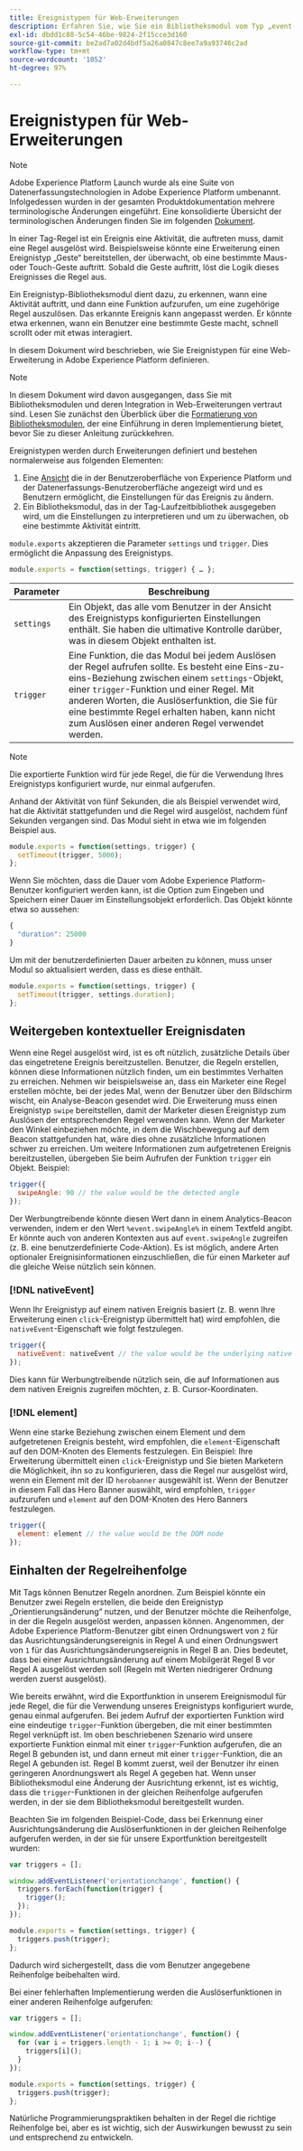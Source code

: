 ```yaml
---
title: Ereignistypen für Web-Erweiterungen
description: Erfahren Sie, wie Sie ein Bibliotheksmodul vom Typ „event-type“ für eine Web-Erweiterung in Adobe Experience Platform definieren.
exl-id: dbdd1c88-5c54-46be-9824-2f15cce3d160
source-git-commit: be2ad7a02d4bdf5a26a0847c8ee7a9a93746c2ad
workflow-type: tm+mt
source-wordcount: '1052'
ht-degree: 97%

---
```


# Ereignistypen für Web-Erweiterungen

>[!NOTE]
>
>Adobe Experience Platform Launch wurde als eine Suite von Datenerfassungstechnologien in Adobe Experience Platform umbenannt. Infolgedessen wurden in der gesamten Produktdokumentation mehrere terminologische Änderungen eingeführt. Eine konsolidierte Übersicht der terminologischen Änderungen finden Sie im folgenden [Dokument](../../term-updates.md).

In einer Tag-Regel ist ein Ereignis eine Aktivität, die auftreten muss, damit eine Regel ausgelöst wird. Beispielsweise könnte eine Erweiterung einen Ereignistyp „Geste“ bereitstellen, der überwacht, ob eine bestimmte Maus- oder Touch-Geste auftritt. Sobald die Geste auftritt, löst die Logik dieses Ereignisses die Regel aus.

Ein Ereignistyp-Bibliotheksmodul dient dazu, zu erkennen, wann eine Aktivität auftritt, und dann eine Funktion aufzurufen, um eine zugehörige Regel auszulösen. Das erkannte Ereignis kann angepasst werden. Er könnte etwa erkennen, wann ein Benutzer eine bestimmte Geste macht, schnell scrollt oder mit etwas interagiert.

In diesem Dokument wird beschrieben, wie Sie Ereignistypen für eine Web-Erweiterung in Adobe Experience Platform definieren.

>[!NOTE]
>
>In diesem Dokument wird davon ausgegangen, dass Sie mit Bibliotheksmodulen und deren Integration in Web-Erweiterungen vertraut sind. Lesen Sie zunächst den Überblick über die [Formatierung von Bibliotheksmodulen](./format.md), der eine Einführung in deren Implementierung bietet, bevor Sie zu dieser Anleitung zurückkehren.

Ereignistypen werden durch Erweiterungen definiert und bestehen normalerweise aus folgenden Elementen:

1. Eine [Ansicht](./views.md) die in der Benutzeroberfläche von Experience Platform und der Datenerfassungs-Benutzeroberfläche angezeigt wird und es Benutzern ermöglicht, die Einstellungen für das Ereignis zu ändern.
2. Ein Bibliotheksmodul, das in der Tag-Laufzeitbibliothek ausgegeben wird, um die Einstellungen zu interpretieren und um zu überwachen, ob eine bestimmte Aktivität eintritt.

`module.exports` akzeptieren die Parameter `settings` und `trigger`. Dies ermöglicht die Anpassung des Ereignistyps.

```js
module.exports = function(settings, trigger) { … };
```

| Parameter | Beschreibung |
| --- | --- |
| `settings` | Ein Objekt, das alle vom Benutzer in der Ansicht des Ereignistyps konfigurierten Einstellungen enthält. Sie haben die ultimative Kontrolle darüber, was in diesem Objekt enthalten ist. |
| `trigger` | Eine Funktion, die das Modul bei jedem Auslösen der Regel aufrufen sollte. Es besteht eine Eins-zu-eins-Beziehung zwischen einem `settings`-Objekt, einer `trigger`-Funktion und einer Regel. Mit anderen Worten, die Auslöserfunktion, die Sie für eine bestimmte Regel erhalten haben, kann nicht zum Auslösen einer anderen Regel verwendet werden. |

>[!NOTE]
>
>Die exportierte Funktion wird für jede Regel, die für die Verwendung Ihres Ereignistyps konfiguriert wurde, nur einmal aufgerufen.

Anhand der Aktivität von fünf Sekunden, die als Beispiel verwendet wird, hat die Aktivität stattgefunden und die Regel wird ausgelöst, nachdem fünf Sekunden vergangen sind. Das Modul sieht in etwa wie im folgenden Beispiel aus.

```js
module.exports = function(settings, trigger) {
  setTimeout(trigger, 5000);
};
```

Wenn Sie möchten, dass die Dauer vom Adobe Experience Platform-Benutzer konfiguriert werden kann, ist die Option zum Eingeben und Speichern einer Dauer im Einstellungsobjekt erforderlich. Das Objekt könnte etwa so aussehen:

```js
{
  "duration": 25000
}
```

Um mit der benutzerdefinierten Dauer arbeiten zu können, muss unser Modul so aktualisiert werden, dass es diese enthält.

```js
module.exports = function(settings, trigger) {
  setTimeout(trigger, settings.duration);
};
```

## Weitergeben kontextueller Ereignisdaten

Wenn eine Regel ausgelöst wird, ist es oft nützlich, zusätzliche Details über das eingetretene Ereignis bereitzustellen. Benutzer, die Regeln erstellen, können diese Informationen nützlich finden, um ein bestimmtes Verhalten zu erreichen. Nehmen wir beispielsweise an, dass ein Marketer eine Regel erstellen möchte, bei der jedes Mal, wenn der Benutzer über den Bildschirm wischt, ein Analyse-Beacon gesendet wird. Die Erweiterung muss einen Ereignistyp `swipe` bereitstellen, damit der Marketer diesen Ereignistyp zum Auslösen der entsprechenden Regel verwenden kann. Wenn der Marketer den Winkel einbeziehen möchte, in dem die Wischbewegung auf dem Beacon stattgefunden hat, wäre dies ohne zusätzliche Informationen schwer zu erreichen. Um weitere Informationen zum aufgetretenen Ereignis bereitzustellen, übergeben Sie beim Aufrufen der Funktion `trigger` ein Objekt. Beispiel:

```js
trigger({
  swipeAngle: 90 // the value would be the detected angle
});
```

Der Werbungtreibende könnte diesen Wert dann in einem Analytics-Beacon verwenden, indem er den Wert `%event.swipeAngle%` in einem Textfeld angibt. Er könnte auch von anderen Kontexten aus auf `event.swipeAngle` zugreifen (z. B. eine benutzerdefinierte Code-Aktion). Es ist möglich, andere Arten optionaler Ereignisinformationen einzuschließen, die für einen Marketer auf die gleiche Weise nützlich sein können.

### [!DNL nativeEvent]

Wenn Ihr Ereignistyp auf einem nativen Ereignis basiert (z. B. wenn Ihre Erweiterung einen `click`-Ereignistyp übermittelt hat) wird empfohlen, die `nativeEvent`-Eigenschaft wie folgt festzulegen.

```js
trigger({
  nativeEvent: nativeEvent // the value would be the underlying native event
});
```

Dies kann für Werbungtreibende nützlich sein, die auf Informationen aus dem nativen Ereignis zugreifen möchten, z. B. Cursor-Koordinaten.

### [!DNL element]

Wenn eine starke Beziehung zwischen einem Element und dem aufgetretenen Ereignis besteht, wird empfohlen, die `element`-Eigenschaft auf den DOM-Knoten des Elements festzulegen. Ein Beispiel: Ihre Erweiterung übermittelt einen `click`-Ereignistyp und Sie bieten Marketern die Möglichkeit, ihn so zu konfigurieren, dass die Regel nur ausgelöst wird, wenn ein Element mit der ID `herobanner` ausgewählt ist. Wenn der Benutzer in diesem Fall das Hero Banner auswählt, wird empfohlen, `trigger` aufzurufen und `element` auf den DOM-Knoten des Hero Banners festzulegen.

```js
trigger({
  element: element // the value would be the DOM node
});
```

## Einhalten der Regelreihenfolge

Mit Tags können Benutzer Regeln anordnen. Zum Beispiel könnte ein Benutzer zwei Regeln erstellen, die beide den Ereignistyp „Orientierungsänderung“ nutzen, und der Benutzer möchte die Reihenfolge, in der die Regeln ausgelöst werden, anpassen können. Angenommen, der Adobe Experience Platform-Benutzer gibt einen Ordnungswert von `2` für das Ausrichtungsänderungsereignis in Regel A und einen Ordnungswert von `1` für das Ausrichtungsänderungsereignis in Regel B an. Dies bedeutet, dass bei einer Ausrichtungsänderung auf einem Mobilgerät Regel B vor Regel A ausgelöst werden soll (Regeln mit Werten niedrigerer Ordnung werden zuerst ausgelöst).

Wie bereits erwähnt, wird die Exportfunktion in unserem Ereignismodul für jede Regel, die für die Verwendung unseres Ereignistyps konfiguriert wurde, genau einmal aufgerufen. Bei jedem Aufruf der exportierten Funktion wird eine eindeutige `trigger`-Funktion übergeben, die mit einer bestimmten Regel verknüpft ist. Im oben beschriebenen Szenario wird unsere exportierte Funktion einmal mit einer `trigger`-Funktion aufgerufen, die an Regel B gebunden ist, und dann erneut mit einer `trigger`-Funktion, die an Regel A gebunden ist. Regel B kommt zuerst, weil der Benutzer ihr einen geringeren Anordnungswert als Regel A gegeben hat. Wenn unser Bibliotheksmodul eine Änderung der Ausrichtung erkennt, ist es wichtig, dass die `trigger`-Funktionen in der gleichen Reihenfolge aufgerufen werden, in der sie dem Bibliotheksmodul bereitgestellt wurden.

Beachten Sie im folgenden Beispiel-Code, dass bei Erkennung einer Ausrichtungsänderung die Auslöserfunktionen in der gleichen Reihenfolge aufgerufen werden, in der sie für unsere Exportfunktion bereitgestellt wurden:

```js
var triggers = [];

window.addEventListener('orientationchange', function() {
  triggers.forEach(function(trigger) {
    trigger();
  });
});

module.exports = function(settings, trigger) {
  triggers.push(trigger);
};
```

Dadurch wird sichergestellt, dass die vom Benutzer angegebene Reihenfolge beibehalten wird.

Bei einer fehlerhaften Implementierung werden die Auslöserfunktionen in einer anderen Reihenfolge aufgerufen:

```js
var triggers = [];

window.addEventListener('orientationchange', function() {
  for (var i = triggers.length - 1; i >= 0; i--) {
    triggers[i]();
  }
});

module.exports = function(settings, trigger) {
  triggers.push(trigger);
};
```

Natürliche Programmierungspraktiken behalten in der Regel die richtige Reihenfolge bei, aber es ist wichtig, sich der Auswirkungen bewusst zu sein und entsprechend zu entwickeln.
